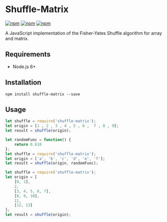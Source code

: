 # Shuffle-Matrix

[![npm](https://img.shields.io/npm/v/npm.svg)](https://www.npmjs.com/package/shuffle-matrix)
[![npm](https://img.shields.io/npm/dt/express.svg)]([![npm](https://img.shields.io/npm/v/npm.svg)](https://www.npmjs.com/package/shuffle-matrix))
[![npm](https://img.shields.io/npm/l/express.svg)]([![npm](https://img.shields.io/npm/dt/express.svg)]([![npm](https://img.shields.io/npm/v/npm.svg)](https://www.npmjs.com/package/shuffle-matrix)))

A JavaScript implementation of the Fisher-Yates Shuffle algorithm for array and matrix.

## Requirements

* Node.js 6+

## Installation

`npm install shuffle-matrix --save`

## Usage

```js
let shuffle = require('shuffle-matrix');
let origin = [1 , 2 , 3 , 4 , 5 , 6 ,  7 , 8 , 9];
let result = shuffle(origin);
```

```js
let randomFunc = function() {
    return 0.618
};
let shuffle = require('shuffle-matrix');
let origin = ['a', 'b', 'c', 'd', 'e', 'f'];
let result = shuffle(origin, randomFunc);
```

```js
let shuffle = require('shuffle-matrix');
let origin = [
    [0, 1],
    2,
    [3, 4, 5, 6, 7],
    [8, 9, 10],
    11,
    [12, 13]
];
let result = shuffle(origin);
```